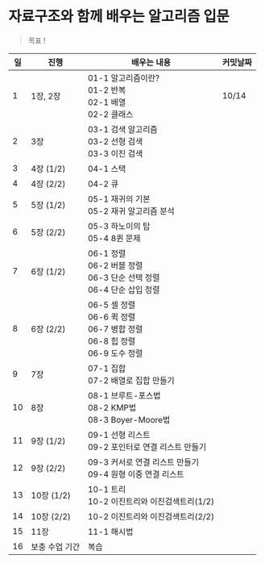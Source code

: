 # 자료구조와 함께 배우는 알고리즘 입문

> 목표 !

| 일   | 진행              | 배우는 내용                                                  | 커밋날짜 |
| ---- | ----------------- | ------------------------------------------------------------ | -------- |
| 1    | 1장, 2장          | 01-1 알고리즘이란?<br />01-2 반복<br />02-1 배열<br />02-2 클래스 | 10/14    |
| 2    | 3장               | 03-1 검색 알고리즘<br/>03-2 선형 검색<br/>03-3 이진 검색     |          |
| 3    | 4장 (1/2)         | 04-1 스택                                                    |          |
| 4    | 4장 (2/2)         | 04-2 큐                                                      |          |
| 5    | 5장 (1/2)         | 05-1 재귀의 기본<br/>05-2 재귀 알고리즘 분석                 |          |
| 6    | 5장 (2/2)         | 05-3 하노이의 탑<br/>05-4 8퀸 문제                           |          |
| 7    | 6장 (1/2)         | 06-1 정렬<br/>06-2 버블 정렬<br/>06-3 단순 선택 정렬<br/>06-4 단순 삽입 정렬 |          |
| 8    | 6장 (2/2)         | 06-5 셸 정렬<br/>06-6 퀵 정렬<br/>06-7 병합 정렬<br/>06-8 힙 정렬<br/>06-9 도수 정렬 |          |
| 9    | 7장               | 07-1 집합<br/>07-2 배열로 집합 만들기                        |          |
| 10   | 8장               | 08-1 브루트-포스법<br/>08-2 KMP법<br/>08-3 Boyer-Moore법     |          |
| 11   | 9장 (1/2)         | 09-1 선형 리스트<br/>09-2 포인터로 연결 리스트 만들기        |          |
| 12   | 9장 (2/2)         | 09-3 커서로 연결 리스트 만들기<br/>09-4 원형 이중 연결 리스트 |          |
| 13   | 10장 (1/2)        | 10-1 트리<br/>10-2 이진트리와 이진검색트리(1/2)              |          |
| 14   | 10장 (2/2)        | 10-2 이진트리와 이진검색트리(2/2)                            |          |
| 15   | 11장              | 11-1 해시법                                                  |          |
| 16   | 보충 수업 기간      | 복습                                                         |          |

